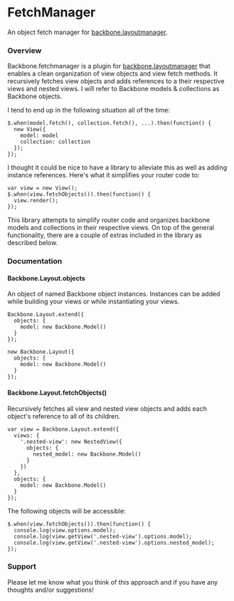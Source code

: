 FetchManager
=====================

An object fetch manager for [backbone.layoutmanager](https://github.com/tbranyen/backbone.layoutmanager).

### Overview

Backbone.fetchmanager is a plugin for [backbone.layoutmanager](https://github.com/tbranyen/backbone.layoutmanager) that enables a clean organization of view objects and view fetch methods. It recursively fetches view objects and adds references to a their respective views and nested views. I will refer to Backbone models &amp; collections as Backbone objects.

I tend to end up in the following situation all of the time:

```
$.when(model.fetch(), collection.fetch(), ...).then(function() {
  new View({
    model: model
    collection: collection
  });
});
```
I thought it could be nice to have a library to alleviate this as well as adding instance references. Here's what it simplifies your router code to:
```
var view = new View();
$.when(view.fetchObjects()).then(function() { 
  view.render();
});
```
This library attempts to simplify router code and organizes backbone models and collections in their respective views. On top of the general functionality, there are a couple of extras included in the library as described below.

### Documentation

#### Backbone.Layout.objects
An object of named Backbone object instances. Instances can be added while building your views or while instantiating your views.

```
Backbone.Layout.extend({
  objects: {
    model: new Backbone.Model()
  }
});

new Backbone.Layout({
  objects: {
    model: new Backbone.Model()
  }
});
```


#### Backbone.Layout.fetchObjects()
Recursively fetches all view and nested view objects and adds each object's reference to all of its children.

```
var view = Backbone.Layout.extend({
  views: {
    '.nested-view': new NestedView({
      objects: {
        nested_model: new Backbone.Model()
      }
    })
  },
  objects: {
    model: new Backbone.Model()
  }
});
```
The following objects will be accessible:
```
$.when(view.fetchObjects()).then(function() {
  console.log(view.options.model);
  console.log(view.getView('.nested-view').options.model);
  console.log(view.getView('.nested-view').options.nested_model);
});
```

### Support
Please let me know what you think of this approach and if you have any thoughts and/or suggestions!
